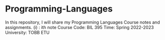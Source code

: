 # Programming-Languages
In this repository, I will share my Programming Languages Course notes and assignments.
(i) : ith note
Course Code: BIL 395
Time: Spring 2022-2023
University: TOBB ETU
